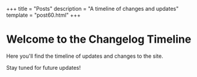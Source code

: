 +++
title = "Posts"
description = "A timeline of changes and updates"
template = "post60.html"
+++

# Welcome to the Changelog Timeline

Here you'll find the timeline of updates and changes to the site.

Stay tuned for future updates!
